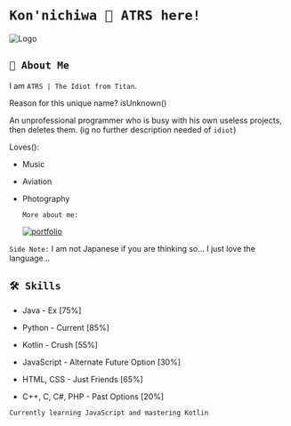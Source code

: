 
# ```Kon'nichiwa 👋 ATRS here!```



![Logo](https://atrs7391.github.io/profilelogo.png)

    
## ```🚀 About Me```
I am `ATRS | The Idiot from Titan`. 

Reason for this unique name? isUnknown()

An unprofessional programmer who is busy with his own useless projects, then deletes them. (ig no further description needed of `idiot`)

Loves():

- Music

- Aviation

- Photography

  ```More about me:```
  
  [![portfolio](https://img.shields.io/badge/my_portfolio-000?style=for-the-badge&logo=ko-fi&logoColor=white)](https://atrs7391.github.io/)

`Side Note:` I am not Japanese if you are thinking so... I just love the language...
## ```🛠 Skills```
- Java - Ex [75%]

- Python - Current [85%]

- Kotlin - Crush [55%]

- JavaScript - Alternate Future Option [30%]

- HTML, CSS - Just Friends [65%]

- C++, C, C#, PHP - Past Options [20%]

`Currently learning JavaScript and mastering Kotlin`

  









<!---
ATRS7391/ATRS7391 is a ✨ special ✨ repository because its `README.md` (this file) appears on your GitHub profile.
You can click the Preview link to take a look at your changes.
--->

